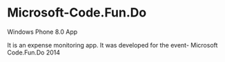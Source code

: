 # Microsoft-Code.Fun.Do
Windows Phone 8.0 App

It is an expense monitoring app.
It was developed for the event- Microsoft Code.Fun.Do 2014
